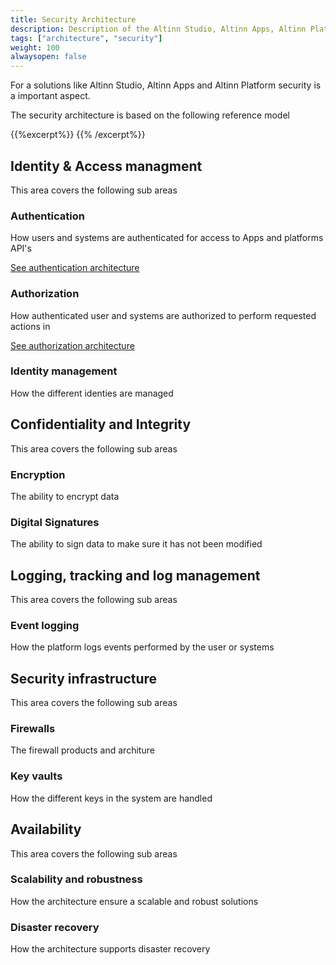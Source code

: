 ```yaml
---
title: Security Architecture
description: Description of the Altinn Studio, Altinn Apps, Altinn Platform security architecture.
tags: ["architecture", "security"]
weight: 100
alwaysopen: false
---
```



For a solutions like Altinn Studio, Altinn Apps and Altinn Platform security is a important aspect.

The security architecture is based on the following reference model

{{%excerpt%}}
<object data="/architecture/security/securityarchitecture.svg" type="image/svg+xml" style="width: 100%; max-width: 1000px"></object>
{{% /excerpt%}}

## Identity & Access managment
This area covers the following sub areas

### Authentication
How users and systems are authenticated for access to Apps and platforms API's 

[See authentication architecture](authentication)

### Authorization
How authenticated user and systems are authorized to perform requested actions in 

[See authorization architecture](authorization)

### Identity management
How the different identies are managed 

## Confidentiality and Integrity
This area covers the following sub areas

### Encryption
The ability to encrypt data 

### Digital Signatures
The ability to sign data to make sure it has not been modified

## Logging, tracking and log management
This area covers the following sub areas

### Event logging
How the platform logs events performed by the user or systems 

## Security infrastructure
This area covers the following sub areas

### Firewalls
The firewall products and architure

### Key vaults
How the different keys in the system are handled

## Availability
This area covers the following sub areas

### Scalability and robustness
How the architecture ensure a scalable and robust solutions

### Disaster recovery
How the architecture supports disaster recovery




